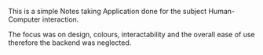 This is a simple Notes taking Application done for the subject Human-Computer interaction.

The focus was on design, colours, interactability and the overall ease of use therefore the backend was neglected.
